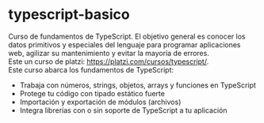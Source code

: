 # typescript-basico
Curso de fundamentos de TypeScript. El objetivo general es conocer los datos primitivos y especiales del lenguaje para programar aplicaciones web, agilizar su mantenimiento y evitar la mayoría de errores.<br>
Este un curso de platzi: https://platzi.com/cursos/typescript/. <br>
Este curso abarca los fundamentos de TypeScript: 
<ul>
  <li>Trabaja con números, strings, objetos, arrays y funciones en TypeScript</li>
  <li>Protege tu código con tipado estático fuerte</li>
  <li>Importación y exportación de módulos (archivos)</li>
  <li>Integra librerías con o sin soporte de TypeScript a tu aplicación</li>
</ul>

